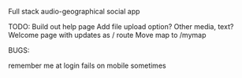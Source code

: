 Full stack audio-geographical social app


TODO:
Build out help page
Add file upload option? Other media, text?
Welcome page with updates as / route
Move map to /mymap

BUGS:

remember me at login fails on mobile sometimes